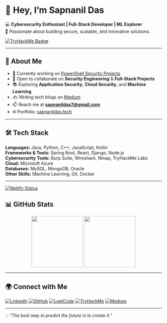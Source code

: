 # 👋 Hey, I’m Sapnanil Das

💻 **Cybersecurity Enthusiast | Full-Stack Developer | ML Explorer**  
🔐 Passionate about building secure, scalable, and innovative solutions.

[![TryHackMe Badge](https://tryhackme-badges.s3.amazonaws.com/4479116.png)](https://tryhackme.com/p/4479116)

---

## 🚀 About Me
- 🔭 Currently working on [PowerShell Security Projects](https://github.com/sapnanil7/PowerShell-Security-Projects?tab=readme-ov-file#powershell-security-projects)
- 👯 Open to collaborate on **Security Engineering** & **Full-Stack Projects**  
- 📚 Exploring **Application Security**, **Cloud Security**, and **Machine Learning**  
- ✍️ Writing tech blogs on [Medium](https://medium.com/@infernoradar)  
- 📫 Reach me at **sapnanildas7@gmail.com**  
- 🌐 Portfolio: [sapnanildas.tech](https://sapnanil.netlify.app)

---

## 🛠 Tech Stack
**Languages:** Java, Python, C++, JavaScript, Kotlin  
**Frameworks & Tools:** Spring Boot, React, Django, Node.js  
**Cybersecurity Tools:** Burp Suite, Wireshark, Nmap, TryHackMe Labs  
**Cloud:** Microsoft Azure  
**Databases:** MySQL, MongoDB, Oracle  
**Other Skills:** Machine Learning, Git, Docker

---
[![Netlify Status](https://api.netlify.com/api/v1/badges/905cc350-8e12-4c3f-8003-617698d9ba77/deploy-status)](https://app.netlify.com/projects/sapnanil/deploys)
## 📊 GitHub Stats
<p align="center">
<img src="https://github-readme-stats.vercel.app/api?username=sapnanil7&show_icons=true&theme=radical" height="165">
<img src="https://github-readme-stats.vercel.app/api/top-langs/?username=sapnanil7&layout=compact&theme=radical" height="165">
</p>

---

## 🌍 Connect with Me
[![LinkedIn](https://img.shields.io/badge/LinkedIn-%230077B5.svg?&logo=linkedin&logoColor=white)](https://linkedin.com/in/sapnanil7)
[![GitHub](https://img.shields.io/badge/GitHub-%23181717.svg?&logo=github&logoColor=white)](https://github.com/sapnanil7)
[![LeetCode](https://img.shields.io/badge/LeetCode-%23FFA116.svg?&logo=leetcode&logoColor=black)](https://leetcode.com/sapnanil7)
[![TryHackMe](https://img.shields.io/badge/TryHackMe-%23FF0000.svg?&logo=tryhackme&logoColor=white)](https://tryhackme.com/p/sapnanil7)
[![Medium](https://img.shields.io/badge/Medium-%23000000.svg?&logo=medium&logoColor=white)](https://medium.com/@infernoradar)

---

💡 *“The best way to predict the future is to create it.”*

